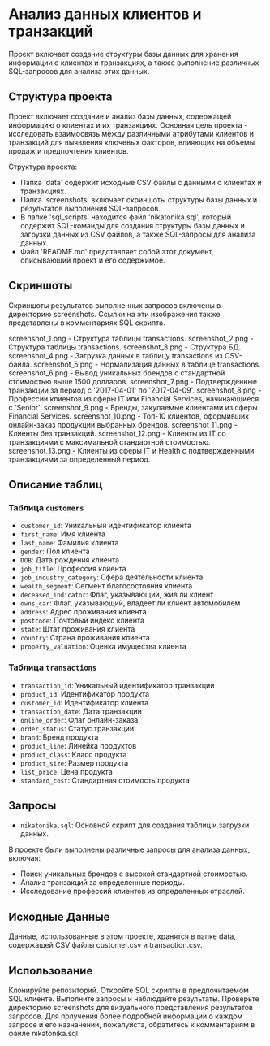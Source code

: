 # Анализ данных клиентов и транзакций

Проект включает создание структуры базы данных для хранения информации о клиентах и транзакциях, а также выполнение различных SQL-запросов для анализа этих данных.

## Структура проекта

Проект включает создание и анализ базы данных, содержащей информацию о клиентах и их транзакциях. Основная цель проекта - исследовать взаимосвязь между различными атрибутами клиентов и транзакций для выявления ключевых факторов, влияющих на объемы продаж и предпочтения клиентов.

Структура проекта:
- Папка 'data' содержит исходные CSV файлы с данными о клиентах и транзакциях.
- Папка 'screenshots' включает скриншоты структуры базы данных и результатов выполнения SQL-запросов.
- В папке 'sql_scripts' находится файл 'nikatonika.sql', который содержит SQL-команды для создания структуры базы данных и загрузки данных из CSV файлов, а также SQL-запросы для анализа данных.
- Файл 'README.md' представляет собой этот документ, описывающий проект и его содержимое.


## Скриншоты
Скриншоты результатов выполненных запросов включены в директорию screenshots. Ссылки на эти изображения также представлены в комментариях SQL скрипта.

screenshot_1.png - Структура таблицы transactions.
screenshot_2.png - Структура таблицы transactions.
screenshot_3.png - Структура БД.
screenshot_4.png - Загрузка данных в таблицу transactions из CSV-файла.
screenshot_5.png - Нормализация данных в таблице transactions.
screenshot_6.png - Вывод уникальных брендов с стандартной стоимостью выше 1500 долларов.
screenshot_7.png - Подтвержденные транзакции за период с '2017-04-01' по '2017-04-09'.
screenshot_8.png - Профессии клиентов из сферы IT или Financial Services, начинающиеся с 'Senior'.
screenshot_9.png - Бренды, закупаемые клиентами из сферы Financial Services.
screenshot_10.png - Топ-10 клиентов, оформивших онлайн-заказ продукции выбранных брендов.
screenshot_11.png - Клиенты без транзакций.
screenshot_12.png - Клиенты из IT со транзакциями с максимальной стандартной стоимостью.
screenshot_13.png - Клиенты из сферы IT и Health с подтвержденными транзакциями за определенный период.

## Описание таблиц

### Таблица `customers`

- `customer_id`: Уникальный идентификатор клиента
- `first_name`: Имя клиента
- `last_name`: Фамилия клиента
- `gender`: Пол клиента
- `DOB`: Дата рождения клиента
- `job_title`: Профессия клиента
- `job_industry_category`: Сфера деятельности клиента
- `wealth_segment`: Сегмент благосостояния клиента
- `deceased_indicator`: Флаг, указывающий, жив ли клиент
- `owns_car`: Флаг, указывающий, владеет ли клиент автомобилем
- `address`: Адрес проживания клиента
- `postcode`: Почтовый индекс клиента
- `state`: Штат проживания клиента
- `country`: Страна проживания клиента
- `property_valuation`: Оценка имущества клиента

### Таблица `transactions`

- `transaction_id`: Уникальный идентификатор транзакции
- `product_id`: Идентификатор продукта
- `customer_id`: Идентификатор клиента
- `transaction_date`: Дата транзакции
- `online_order`: Флаг онлайн-заказа
- `order_status`: Статус транзакции
- `brand`: Бренд продукта
- `product_line`: Линейка продуктов
- `product_class`: Класс продукта
- `product_size`: Размер продукта
- `list_price`: Цена продукта
- `standard_cost`: Стандартная стоимость продукта

## Запросы

- `nikatonika.sql`: Основной скрипт для создания таблиц и загрузки данных.

В проекте были выполнены различные запросы для анализа данных, включая:

- Поиск уникальных брендов с высокой стандартной стоимостью.
- Анализ транзакций за определенные периоды.
- Исследование профессий клиентов из определенных отраслей.

## Исходные Данные

Данные, использованные в этом проекте, хранятся в папке data, содержащей CSV файлы customer.csv и transaction.csv.

## Использование

Клонируйте репозиторий.
Откройте SQL скрипты в предпочитаемом SQL клиенте.
Выполните запросы и наблюдайте результаты.
Проверьте директорию screenshots для визуального представления результатов запросов.
Для получения более подробной информации о каждом запросе и его назначении, пожалуйста, обратитесь к комментариям в файле nikatonika.sql.